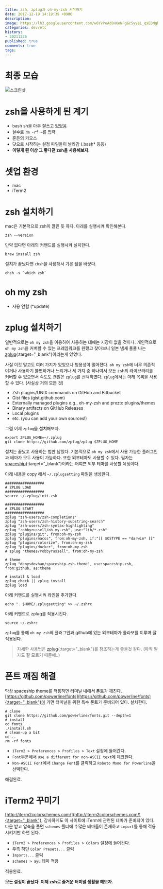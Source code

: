 ```yaml
---
title: zsh, zplug과 oh-my-zsh 시작하기
date: 2017-12-19 14:19:39 +0900
description: 
image: https://lh3.googleusercontent.com/w6YVPeAd8HXeNFgGcSyyeL_qxEDNghgSc8UgI4v1iOkMQ-2anhFSReHdbY3FjJ8vbYP2CEVKgRGcwrfTN_NUeM3NKyaIkYvwWbpFQQVlOlRnRLtimIPVUO71OJVSi_2JLoF7bKATVt4nPsHw4uu6MJiZt9BWA6TzDw7GySFnRlv0YfdKgKOv2z7Go2A0yKRLJ8s37v3qcAlrAwDa18tIyuIwktibDOiC8b0t0KfR1xn7zcuAnKGRQ62HHfyg1QUfnpoF1iPNLtX-gfnz3qoXFzjIFNbJiV47TEWLmrli48aWPVsqeZRg30_1EWq5diUG_6KnJ_FkVJeB5Ty_wRpsXqFoyIug2MjFZOUBlhqCykiZMazB5GY_P-jQ4_PxB_FDYmCFTwWqCJz7obhafnIfz7Q8zjdO2K099Ajr1j1v__zUpKVEdh4Yq84EIXivkOKg07otZ2uag9gzVjY9J7SICVMe3iaSf1HPvp8yDJra5aJDFandkHhrC05IBNdmCH6wT0jCdRVyM3wxafVST1U3ocgO5G7qJCwDv_NQl0ZUcSIWVKUK2vPZAIonhqhkVxvBMnDiVQk6bSnKfnFmELFSYxxPpItGJdp-YZaNKwTSkT6eUSpLf_8NbQgLbxBKAvrlDzOde4Yz5cawp5UgQd6UoBKTLlIkQV3J=s0
categories: dev/etc
history: 
- 20211226
published: true
comments: true
tags:
---
```


# 최종 모습

![스크린샷](https://lh3.googleusercontent.com/w6YVPeAd8HXeNFgGcSyyeL_qxEDNghgSc8UgI4v1iOkMQ-2anhFSReHdbY3FjJ8vbYP2CEVKgRGcwrfTN_NUeM3NKyaIkYvwWbpFQQVlOlRnRLtimIPVUO71OJVSi_2JLoF7bKATVt4nPsHw4uu6MJiZt9BWA6TzDw7GySFnRlv0YfdKgKOv2z7Go2A0yKRLJ8s37v3qcAlrAwDa18tIyuIwktibDOiC8b0t0KfR1xn7zcuAnKGRQ62HHfyg1QUfnpoF1iPNLtX-gfnz3qoXFzjIFNbJiV47TEWLmrli48aWPVsqeZRg30_1EWq5diUG_6KnJ_FkVJeB5Ty_wRpsXqFoyIug2MjFZOUBlhqCykiZMazB5GY_P-jQ4_PxB_FDYmCFTwWqCJz7obhafnIfz7Q8zjdO2K099Ajr1j1v__zUpKVEdh4Yq84EIXivkOKg07otZ2uag9gzVjY9J7SICVMe3iaSf1HPvp8yDJra5aJDFandkHhrC05IBNdmCH6wT0jCdRVyM3wxafVST1U3ocgO5G7qJCwDv_NQl0ZUcSIWVKUK2vPZAIonhqhkVxvBMnDiVQk6bSnKfnFmELFSYxxPpItGJdp-YZaNKwTSkT6eUSpLf_8NbQgLbxBKAvrlDzOde4Yz5cawp5UgQd6UoBKTLlIkQV3J=s0)

# zsh을 사용하게 된 계기

- bash sh을 아주 잘쓰고 있었음
- 실수로 `rm -rf ~`를 입력
- 혼돈의 카오스
- 닷으로 시작하는 설정 파일들이 날라감 (.bash* 등등)
- **이렇게 된 이상 그 좋다던 zsh을 사용해보자.**

# 셋업 환경

- mac
- iTerm2

# zsh 설치하기

mac은 기본적으로 zsh이 깔린 듯 하다. 아래를 실행시켜 확인해본다.

```
zsh --version
```

만약 없다면 아래의 커맨드를 실행시켜 설치한다.

```
brew install zsh
```

설치가 끝났다면 `chsh`을 사용해서 기본 쉘을 바꾼다.

```
chsh -s `which zsh`
```

# oh my zsh 

- 사용 안함 (*update)

# zplug 설치하기

일반적으로는 `oh my zsh`을 이용하여 사용하는 데에는 지장이 없을 것이다. 개인적으로 `oh my zsh`을 커버할 수 있는 프레임워크를 원했고 찾아보니 일본 냄새 풀풀 나는 [zplug](https://github.com/zplug/zplug){:target="_blank"}이라는게 있었다.

사실 이것 말고도 여러 가지가 있었으나 범용성이 떨어졌다. `oh my zsh`에 너무 의존적이거나 사용하기 불편하거나 느리거나 세 가지 중 하나여서 모든 zsh의 라이브러리를 커버할 수 있으면서 속도도 괜찮은 `zplug`를 선택하였다. `zplug`에서는 아래 목록을 사용할 수 있다. (사실상 거의 모든 것)

- Zsh plugins/UNIX commands on GitHub and Bitbucket
- Gist files (gist.github.com)
- Externally managed plugins e.g., oh-my-zsh and prezto plugins/themes
- Binary artifacts on GitHub Releases
- Local plugins
- etc. (you can add your own sources!)

그럼 이제 `zplug`을 설치해보자.

```
export ZPLUG_HOME=~/.zplug
git clone https://github.com/zplug/zplug $ZPLUG_HOME
```

설치는 끝났고 사용하는 법만 남았다. 기본적으로 `oh my zsh`에서 사용 가능한 플러그인과 테마가 모두 사용이 가능하다. 또한 외부테마도 사용할 수 있다. 필자는 [spaceship](https://github.com/denysdovhan/spaceship-zsh-theme){:target="_blank"}이라는 어여쁜 외부 테마를 사용할 예정이다. 

아래 내용을 copy 해서 `~/.zplugsetting` 파일을 생성한다.

```
##################
# ZPLUG LOAD
##################
source ~/.zplug/init.zsh

##################
# ZPLUG START
##################
zplug "zsh-users/zsh-completions"
zplug "zsh-users/zsh-history-substring-search"
zplug "zsh-users/zsh-syntax-highlighting"
zplug "robbyrussell/oh-my-zsh", use:"lib/*.zsh"
zplug "plugins/git", from:oh-my-zsh
zplug "plugins/macos", from:oh-my-zsh, if:"[[ $OSTYPE == *darwin* ]]"
zplug "plugins/colorize", from:oh-my-zsh
zplug "plugins/docker", from:oh-my-zsh
# zplug "themes/robbyrussell", from:oh-my-zsh

# theme
zplug "denysdovhan/spaceship-zsh-theme", use:spaceship.zsh, from:github, as:theme

# install & load
zplug check || zplug install
zplug load
```

아래 커맨드를 실행시켜 라인을 추가한다.
```
echo ". $HOME/.zplugsetting" >> ~/.zshrc
```

아래 커맨드로 zplug를 적용시킨다.
```
source ~/.zshrc
```

`zplug`를 통해 `oh my zsh`의 플러그인과 github에 있는 외부테마가 콜라보를 이루며 잘 적용된다.

> 자세한 사용법은 [zplug](https://github.com/zplug/zplug){:target="_blank"}를 참조하는게 좋을것 같다. (아직 필자도 잘 모르기 때문에..)

# 폰트 깨짐 해결

막상 spaceship theme를 적용하면 터미널 내에서 폰트가 깨진다. [https://github.com/powerline/fonts](https://github.com/powerline/fonts){:target="_blank"}에 가면 터미널을 위한 특수 폰트가 준비되어 있다. 설치한다.

```
# clone
git clone https://github.com/powerline/fonts.git --depth=1
# install
cd fonts
./install.sh
# clean-up a bit
cd ..
rm -rf fonts
```

- `iTerm2 > Preferences > Profiles > Text` 설정에 들어간다.
- `Font`부분에서 `Use a different for non-ASCII text`에 체크한다.
- `Non-ASCII Font`에서 `Change Font`를 클릭하고 `Roboto Mono for Powerline`을 선택한다.

해결완료.

# iTerm2 꾸미기

[http://iterm2colorschemes.com/](http://iterm2colorschemes.com/){:target="_blank"}, 감사하게도 이 사이트에 iTerm에 관련된 테마가 준비되어 있다. 다운 받고 압축을 풀면 `schemes` 폴더에 수많은 테마들이 존재하고 `import`를 통해 적용시키기만 하면 된다.

- `iTerm2 > Preferences > Profiles > Colors` 설정에 들어간다.
- 우측 하단 `Color Presets...` 클릭
- `Imports...` 클릭
- `schemes > ayu` 테마 적용

적용완료.

**모든 설정이 끝났다. 이제 zsh로 즐거운 터미널 생활을 해보자.**